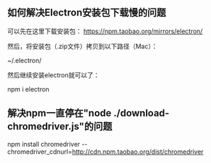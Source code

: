 ## 如何解决Electron安装包下载慢的问题
可以先在这里下载安装包：
https://npm.taobao.org/mirrors/electron/

然后，将安装包（.zip文件）拷贝到以下路径（Mac）：

~/.electron/

然后继续安装electron就可以了：

npm i electron

## 解决npm一直停在"node ./download-chromedriver.js"的问题
npm install chromedriver --chromedriver_cdnurl=http://cdn.npm.taobao.org/dist/chromedriver
